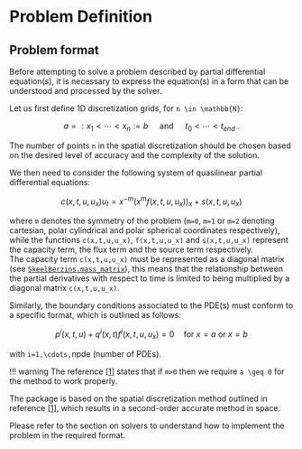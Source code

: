 # Problem Definition

## Problem format

Before attempting to solve a problem described by partial differential equation(s), it is necessary 
to express the equation(s) in a form that can be understood and processed by the solver.

Let us first define 1D discretization grids, for ``n \in \mathbb{N}``:
```math
a =: x_1 < \cdots < x_n := b \quad \text{ and } \quad t_0 < \cdots < t_{end} \; .
```

The number of points ``n`` in the spatial discretization should be chosen based on the desired level 
of accuracy and the complexity of the solution.

We then need to consider the following system of quasilinear partial differential equations:
```math
c(x,t,u,u_x)u_t = x^{-m}(x^m f(x,t,u,u_x))_x + s(x,t,u,u_x)
```
where ``m`` denotes the symmetry of the problem (``m=0``, ``m=1`` or ``m=2`` denoting cartesian, 
polar cylindrical and polar spherical coordinates respectively), while the functions 
``c(x,t,u,u_x)``, ``f(x,t,u,u_x)`` and ``s(x,t,u,u_x)`` represent the capacity term, the flux term 
and the source term respectively.\
The capacity term ``c(x,t,u,u_x)`` must be represented as a diagonal matrix (see 
[`SkeelBerzins.mass_matrix`](@ref)), this means that the relationship between the partial 
derivatives with respect to time is limited to being multiplied by a diagonal matrix 
``c(x,t,u,u_x)``.


Similarly, the boundary conditions associated to the PDE(s) must conform to a specific format, 
which is outlined as follows:
```math
p^i(x,t,u) + q^i(x,t)f^i(x,t,u,u_x) = 0 \quad \text{for } x=a \text{ or } x=b
```
with ``i=1,\cdots,``npde (number of PDEs).

!!! warning
    The reference [[1]](index.md) states that if ``m>0`` then we require 
    ``a \geq 0`` for the method to work properly.

The package is based on the spatial discretization method outlined in reference 
[[1]](index.md), which results in a second-order accurate method in space.

Please refer to the section on solvers to understand how to implement the problem in the required 
format.

